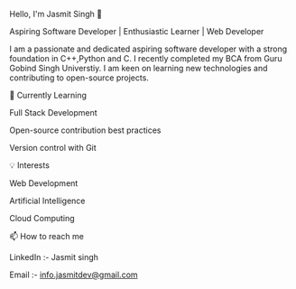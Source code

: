 


Hello, I'm Jasmit Singh 👋

Aspiring Software Developer | Enthusiastic Learner | Web Developer

I am a passionate and dedicated aspiring software developer with a strong foundation in C++,Python and C. I recently completed my 
BCA from Guru Gobind Singh Universtiy. I am keen on learning new technologies and contributing to open-source projects.


🌱 Currently Learning

Full Stack Development 

Open-source contribution best practices

Version control with Git


💡 Interests

Web Development

Artificial Intelligence

Cloud Computing

📫 How to reach me

 LinkedIn :- Jasmit singh

Email :- info.jasmitdev@gmail.com


